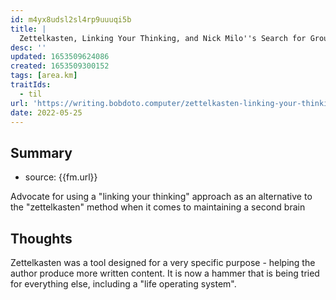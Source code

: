 ```yaml
---
id: m4yx8udsl2sl4rp9uuuqi5b
title: |
  Zettelkasten, Linking Your Thinking, and Nick Milo''s Search for Ground
desc: ''
updated: 1653509624086
created: 1653509300152
tags: [area.km]
traitIds:
  - til
url: 'https://writing.bobdoto.computer/zettelkasten-linking-your-thinking-and-nick-milos-search-for-ground/'
date: 2022-05-25
---
```


## Summary
- source: {{fm.url}}

Advocate for using a "linking your thinking" approach as an alternative to the "zettelkasten" method when it comes to maintaining a second brain

## Thoughts

Zettelkasten was a tool designed for a very specific purpose - helping the author produce more written content. It is now a hammer that is being tried for everything else, including a "life operating system".

